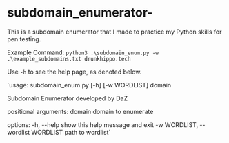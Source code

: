 # subdomain_enumerator-

This is a subdomain enumerator that I made to practice my Python skills for pen testing.

Example Command: `python3 .\subdomain_enum.py -w .\example_subdomains.txt drunkhippo.tech`

Use `-h` to see the help page, as denoted below.

`usage: subdomain_enum.py [-h] [-w WORDLIST] domain

Subdomain Enumerator developed by DaZ

positional arguments:
  domain                domain to enumerate

options:
  -h, --help            show this help message and exit
  -w WORDLIST, --wordlist WORDLIST
                        path to wordlist`
